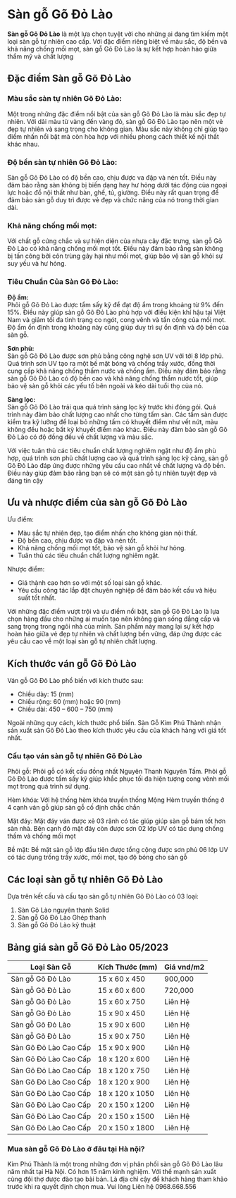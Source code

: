 # Sàn gỗ Gõ Đỏ Lào

**Sàn gỗ Gõ Đỏ Lào** là một lựa chọn tuyệt vời cho những ai đang tìm kiếm một loại sàn gỗ tự nhiên cao cấp. Với đặc điểm riêng biệt về màu sắc, độ bền và khả năng chống mối mọt, sàn gỗ Gõ Đỏ Lào là sự kết hợp hoàn hảo giữa thẩm mỹ và chất lượng

## Đặc điểm Sàn gỗ Gõ Đỏ Lào

### Màu sắc sàn tự nhiên Gõ Đỏ Lào:

Một trong những đặc điểm nổi bật của sàn gỗ Gõ Đỏ Lào là màu sắc đẹp tự nhiên. Với dải màu từ vàng đến vàng đỏ, sàn gỗ Gõ Đỏ Lào tạo nên một vẻ đẹp tự nhiên và sang trọng cho không gian. Màu sắc này không chỉ giúp tạo điểm nhấn nổi bật mà còn hòa hợp với nhiều phong cách thiết kế nội thất khác nhau.

### Độ bền sàn tự nhiên Gõ Đỏ Lào:

Sàn gỗ Gõ Đỏ Lào có độ bền cao, chịu được va đập và nén tốt. Điều này đảm bảo rằng sàn không bị biến dạng hay hư hỏng dưới tác động của ngoại lực hoặc đồ nội thất như bàn, ghế, tủ, giường. Điều này rất quan trọng để đảm bảo sàn gỗ duy trì được vẻ đẹp và chức năng của nó trong thời gian dài.

### Khả năng chống mối mọt:

Với chất gỗ cứng chắc và sự hiện diện của nhựa cây đặc trưng, sàn gỗ Gõ Đỏ Lào có khả năng chống mối mọt tốt. Điều này đảm bảo rằng sàn không bị tấn công bởi côn trùng gây hại như mối mọt, giúp bảo vệ sàn gỗ khỏi sự suy yếu và hư hỏng.

### Tiêu Chuẩn Của Sàn Gõ Đỏ Lào:

**Độ ẩm:**  
Phôi gỗ Gõ Đỏ Lào được tẩm sấy kỹ để đạt độ ẩm trong khoảng từ 9% đến 15%. Điều này giúp sàn gỗ Gõ Đỏ Lào phù hợp với điều kiện khí hậu tại Việt Nam và giảm tối đa tình trạng co ngót, cong vênh và tấn công của mối mọt. Độ ẩm ổn định trong khoảng này cũng giúp duy trì sự ổn định và độ bền của sàn gỗ.

**Sơn phủ:**  
Sàn gỗ Gõ Đỏ Lào được sơn phủ bằng công nghệ sơn UV với tới 8 lớp phủ. Quá trình sơn UV tạo ra một bề mặt bóng và chống trầy xước, đồng thời cung cấp khả năng chống thấm nước và chống ẩm. Điều này đảm bảo rằng sàn gỗ Gõ Đỏ Lào có độ bền cao và khả năng chống thẩm nước tốt, giúp bảo vệ sàn gỗ khỏi các yếu tố bên ngoài và kéo dài tuổi thọ của nó.

**Sàng lọc:**  
Sàn gỗ Gõ Đỏ Lào trải qua quá trình sàng lọc kỹ trước khi đóng gói. Quá trình này đảm bảo chất lượng cao nhất cho từng tấm sàn. Các tấm sàn được kiểm tra kỹ lưỡng để loại bỏ những tấm có khuyết điểm như vết nứt, màu không đều hoặc bất kỳ khuyết điểm nào khác. Điều này đảm bảo sàn gỗ Gõ Đỏ Lào có độ đồng đều về chất lượng và màu sắc.

Với việc tuân thủ các tiêu chuẩn chất lượng nghiêm ngặt như độ ẩm phù hợp, quá trình sơn phủ chất lượng cao và quá trình sàng lọc kỹ càng, sàn gỗ Gõ Đỏ Lào đáp ứng được những yêu cầu cao nhất về chất lượng và độ bền. Điều này giúp đảm bảo rằng bạn sẽ có một sàn gỗ tự nhiên tuyệt đẹp và đáng tin cậy

## Ưu và nhược điểm của sàn gỗ Gõ Đỏ Lào

Ưu điểm:

- Màu sắc tự nhiên đẹp, tạo điểm nhấn cho không gian nội thất.
- Độ bền cao, chịu được va đập và nén tốt.
- Khả năng chống mối mọt tốt, bảo vệ sàn gỗ khỏi hư hỏng.
- Tuân thủ các tiêu chuẩn chất lượng nghiêm ngặt.

Nhược điểm:

- Giá thành cao hơn so với một số loại sàn gỗ khác.
- Yêu cầu công tác lắp đặt chuyên nghiệp để đảm bảo kết cấu và hiệu suất tốt nhất.

Với những đặc điểm vượt trội và ưu điểm nổi bật, sàn gỗ Gõ Đỏ Lào là lựa chọn hàng đầu cho những ai muốn tạo nên không gian sống đẳng cấp và sang trọng trong ngôi nhà của mình. Sản phẩm này mang lại sự kết hợp hoàn hảo giữa vẻ đẹp tự nhiên và chất lượng bền vững, đáp ứng được các yêu cầu cao về một loại sàn gỗ tự nhiên chất lượng.

## Kích thước ván gỗ Gõ Đỏ Lào

Ván gỗ Gõ Đỏ Lào phổ biến với kích thước sau:

* Chiều dày: 15 (mm)
* Chiều rộng: 60 (mm) hoặc 90 (mm)
* Chiều dài: 450 – 600 – 750 (mm)

Ngoài những quy cách, kích thước phổ biến. Sàn Gỗ Kim Phú Thành nhận sản xuất sàn Gõ Đỏ Lào theo kích thước yêu cầu của khách hàng với giá tốt nhất.

### Cấu tạo ván sàn gỗ tự nhiên Gõ Đỏ Lào

Phôi gỗ: Phôi gỗ có kết cấu đồng nhất Nguyên Thanh Nguyên Tấm. Phôi gỗ Gõ Đỏ Lào được tẩm sấy kỹ giúp khắc phục tối đa hiện tượng cong vênh mối mọt trong quá trình sử dụng.

Hèm khóa: Với hệ thống hèm khóa truyền thống Mộng Hèm truyền thống ở 4 cạnh ván gỗ giúp sàn gỗ cố định chắc chắn

Mặt đáy: Mặt đáy ván được xẻ 03 rãnh có tác giúp giúp sàn gỗ bám tốt hơn sàn nhà. Bên cạnh đó mặt đáy còn được sơn 02 lớp UV có tác dụng chống thấm và chống mối mọt

Bề mặt: Bề mặt sàn gỗ lớp đầu tiên được tổng cộng được sơn phủ 06 lớp UV có tác dụng trống trầy xước, mối mọt, tạo độ bóng cho sàn gỗ

## Các loại sàn gỗ tự nhiên Gõ Đỏ Lào

Dựa trên kết cấu và cấu tạo sàn gỗ tự nhiên Gõ Đỏ Lào có 03 loại:

1. Sàn Gõ Lào nguyên thanh Solid
2. Sàn gỗ Gõ Đỏ Lào Ghép thanh
3. Sàn gỗ Gõ Đỏ Lào kỹ thuật

## Bảng giá sàn gỗ Gõ Đỏ Lào 05/2023

| Loại Sàn Gỗ | Kích Thước (mm) | Giá vnd/m2 |
|-------------|-----------------|------------|
| Sàn gỗ Gõ Đỏ Lào | 15 x 60 x 450 | 900,000 |
| Sàn gỗ Gõ Đỏ Lào | 15 x 60 x 600 | 720,000 |
| Sàn gỗ Gõ Đỏ Lào | 15 x 60 x 750 | Liên Hệ |
| Sàn gỗ Gõ Đỏ Lào | 15 x 90 x 450 | Liên Hệ |
| Sàn gỗ Gõ Đỏ Lào | 15 x 90 x 600 | Liên Hệ |
| Sàn gỗ Gõ Đỏ Lào | 15 x 90 x 750 | Liên Hệ |
| Sàn Gõ Đỏ Lào Cao Cấp | 15 x 90 x 900 | Liên Hệ |
| Sàn Gõ Đỏ Lào Cao Cấp | 18 x 120 x 600 | Liên Hệ |
| Sàn Gõ Đỏ Lào Cao Cấp | 18 x 120 x 750 | Liên Hệ |
| Sàn Gõ Đỏ Lào Cao Cấp | 18 x 120 x 900 | Liên Hệ |
| Sàn Gõ Đỏ Lào Cao Cấp | 18 x 120 x 1050 | Liên Hệ |
| Sàn Gõ Đỏ Lào Cao Cấp | 20 x 150 x 1200 | Liên Hệ |
| Sàn Gõ Đỏ Lào Cao Cấp | 20 x 150 x 1500 | Liên Hệ |
| Sàn Gõ Đỏ Lào Cao Cấp | 20 x 150 x 1800 | Liên Hệ |

### Mua sàn gỗ Gõ Đỏ Lào ở đâu tại Hà nội?

Kim Phú Thành là một trong những đơn vị phân phối sàn gỗ Gõ Đỏ Lào lâu năm nhất tại Hà Nội. Có hơn 15 năm kinh nghiệm. Với thế mạnh sản xuất cùng đội thợ được đào tạo bài bản. Là địa chỉ cậy để khách hàng tham khảo trước khi ra quyết định chọn mua. Vui lòng Liên hệ 0968.668.556